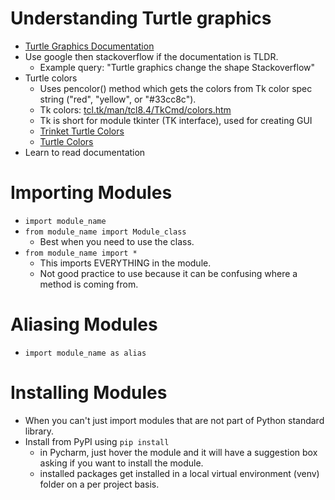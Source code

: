 # Understanding Turtle graphics
- [Turtle Graphics Documentation](https://docs.python.org/3/library/turtle.html)
- Use google then stackoverflow if the documentation is TLDR.
  - Example query: "Turtle graphics change the shape Stackoverflow"
- Turtle colors
  - Uses pencolor() method which gets the colors from Tk color spec string ("red", "yellow", or "#33cc8c").
  - Tk colors: [tcl.tk/man/tcl8.4/TkCmd/colors.htm](tcl.tk/man/tcl8.4/TkCmd/colors.htm)
  - Tk is short for module tkinter (TK interface), used for creating GUI
  - [Trinket Turtle Colors](https://trinket.io/docs/colors)
  - [Turtle Colors](https://cs111.wellesley.edu/reference/colors)
- Learn to read documentation

# Importing Modules
- `import module_name`
- `from module_name import Module_class`
  - Best when you need to use the class.
- `from module_name import *`  
  - This imports EVERYTHING in the module.
  - Not good practice to use because it can be confusing where a method is coming from.

# Aliasing Modules
- `import module_name as alias`

# Installing Modules
- When you can't just import modules that are not part of Python standard library.
- Install from PyPI using `pip install`
  - in Pycharm, just hover the module and it will have a suggestion box asking if you want to install the module.
  - installed packages get installed in a local virtual environment (venv) folder on a per project basis.